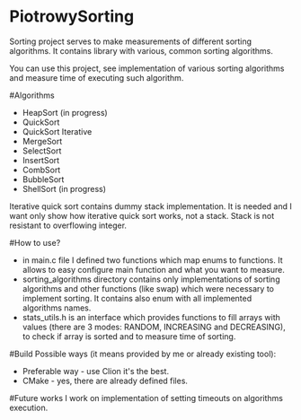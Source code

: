 # PiotrowySorting
Sorting project serves to make measurements of different sorting algorithms. It contains library with various, common sorting algorithms.

You can use this project, see implementation of various sorting algorithms and measure time of executing such algorithm.

#Algorithms
* HeapSort (in progress)
* QuickSort
* QuickSort Iterative
* MergeSort
* SelectSort
* InsertSort
* CombSort
* BubbleSort
* ShellSort (in progress)

Iterative quick sort contains dummy stack implementation. It is needed and I want only show how iterative quick sort works, not a stack. Stack is not resistant to overflowing integer.

#How to use?
* in main.c file I defined two functions which map enums to functions. It allows to easy configure main function and what you want to measure.
* sorting_algorithms directory contains only implementations of sorting algorithms and other functions (like swap) which were necessary to implement sorting. It contains also enum with all implemented algorithms names.
* stats_utils.h is an interface which provides functions to fill arrays with values (there are 3 modes: RANDOM, INCREASING and DECREASING), to check if array is sorted and to measure time of sorting.

#Build
Possible ways (it means provided by me or already existing tool):
* Preferable way - use Clion it's the best.
* CMake - yes, there are already defined files. 

#Future works
I work on implementation of setting timeouts on algorithms execution.
